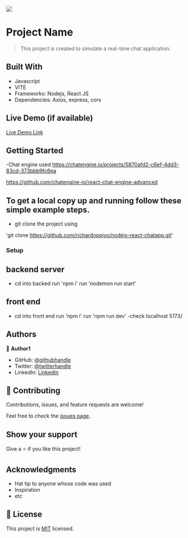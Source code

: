 ![](https://img.shields.io/badge/Microverse-blueviolet)

# Project Name

> This project is created to simulate a real-time chat application.


## Built With

- Javascript
- VITE
- Frameworks: Nodejs, React JS
- Dependencies: Axios, express, cors

## Live Demo (if available)

[Live Demo Link](https://livedemo.com)


## Getting Started
-Chat engine used
 https://chatengine.io/projects/5870afd2-c6ef-4dd3-83cd-373bbb9fc6ea

 https://github.com/chatengine-io/react-chat-engine-advanced


## To get a local copy up and running follow these simple example steps.

- git clone the project using 

'git clone https://github.com/richardoppiyo/nodejs-react-chatapp.git'

### Setup

## backend server
- cd into backed
 run 'npm i'
 run 'nodemon run start'

## front end
- cd into front end
 run 'npm i'
 run 'npm run dev'
-check localhost 5173/



## Authors

👤 **Author1**

- GitHub: [@githubhandle](https://github.com/githubhandle)
- Twitter: [@twitterhandle](https://twitter.com/twitterhandle)
- LinkedIn: [LinkedIn](https://linkedin.com/in/linkedinhandle)

## 🤝 Contributing

Contributions, issues, and feature requests are welcome!

Feel free to check the [issues page](../../issues/).

## Show your support

Give a ⭐️ if you like this project!

## Acknowledgments

- Hat tip to anyone whose code was used
- Inspiration
- etc

## 📝 License

This project is [MIT](./MIT.md) licensed.
